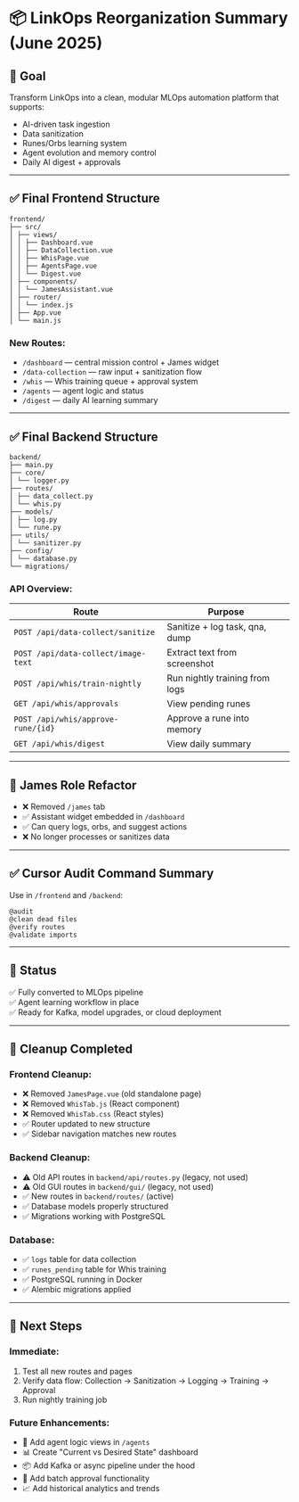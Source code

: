 # 📦 LinkOps Reorganization Summary (June 2025)

## 🎯 Goal
Transform LinkOps into a clean, modular MLOps automation platform that supports:
- AI-driven task ingestion
- Data sanitization
- Runes/Orbs learning system
- Agent evolution and memory control
- Daily AI digest + approvals

---

## ✅ Final Frontend Structure

```
frontend/
├── src/
│ ├── views/
│ │ ├── Dashboard.vue
│ │ ├── DataCollection.vue
│ │ ├── WhisPage.vue
│ │ ├── AgentsPage.vue
│ │ └── Digest.vue
│ ├── components/
│ │ └── JamesAssistant.vue
│ ├── router/
│ │ └── index.js
│ ├── App.vue
│ └── main.js
```

### New Routes:
- `/dashboard` — central mission control + James widget
- `/data-collection` — raw input + sanitization flow
- `/whis` — Whis training queue + approval system
- `/agents` — agent logic and status
- `/digest` — daily AI learning summary

---

## ✅ Final Backend Structure

```
backend/
├── main.py
├── core/
│ └── logger.py
├── routes/
│ ├── data_collect.py
│ └── whis.py
├── models/
│ ├── log.py
│ └── rune.py
├── utils/
│ └── sanitizer.py
├── config/
│ └── database.py
└── migrations/
```

### API Overview:
| Route | Purpose |
|-------|---------|
| `POST /api/data-collect/sanitize` | Sanitize + log task, qna, dump |
| `POST /api/data-collect/image-text` | Extract text from screenshot |
| `POST /api/whis/train-nightly` | Run nightly training from logs |
| `GET /api/whis/approvals` | View pending runes |
| `POST /api/whis/approve-rune/{id}` | Approve a rune into memory |
| `GET /api/whis/digest` | View daily summary |

---

## 🔄 James Role Refactor
- ❌ Removed `/james` tab
- ✅ Assistant widget embedded in `/dashboard`
- ✅ Can query logs, orbs, and suggest actions
- ❌ No longer processes or sanitizes data

---

## ✅ Cursor Audit Command Summary

Use in `/frontend` and `/backend`:
```
@audit
@clean dead files
@verify routes
@validate imports
```

---

## 🧠 Status
✅ Fully converted to MLOps pipeline  
✅ Agent learning workflow in place  
✅ Ready for Kafka, model upgrades, or cloud deployment

---

## 🧹 Cleanup Completed

### Frontend Cleanup:
- ❌ Removed `JamesPage.vue` (old standalone page)
- ❌ Removed `WhisTab.js` (React component)
- ❌ Removed `WhisTab.css` (React styles)
- ✅ Router updated to new structure
- ✅ Sidebar navigation matches new routes

### Backend Cleanup:
- ⚠️ Old API routes in `backend/api/routes.py` (legacy, not used)
- ⚠️ Old GUI routes in `backend/gui/` (legacy, not used)
- ✅ New routes in `backend/routes/` (active)
- ✅ Database models properly structured
- ✅ Migrations working with PostgreSQL

### Database:
- ✅ `logs` table for data collection
- ✅ `runes_pending` table for Whis training
- ✅ PostgreSQL running in Docker
- ✅ Alembic migrations applied

---

## 🚀 Next Steps

### Immediate:
1. Test all new routes and pages
2. Verify data flow: Collection → Sanitization → Logging → Training → Approval
3. Run nightly training job

### Future Enhancements:
- 🧩 Add agent logic views in `/agents`
- 📊 Create "Current vs Desired State" dashboard
- 📦 Add Kafka or async pipeline under the hood
- 🔄 Add batch approval functionality
- 📈 Add historical analytics and trends 